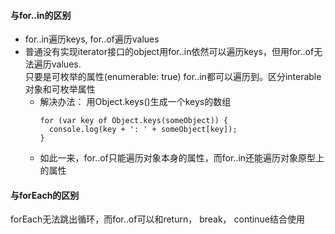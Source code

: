 #### 与for..in的区别  
- for..in遍历keys, for..of遍历values    
- 普通没有实现iterator接口的object用for..in依然可以遍历keys，但用for..of无法遍历values.  
  只要是可枚举的属性(enumerable: true) for..in都可以遍历到。区分interable对象和可枚举属性
  - 解决办法： 用Object.keys()生成一个keys的数组  
    ```
    for (var key of Object.keys(someObject)) {
      console.log(key + ': ' + someObject[key]);
    }
    ```   
  - 如此一来，for..of只能遍历对象本身的属性，而for..in还能遍历对象原型上的属性

#### 与forEach的区别   
forEach无法跳出循环，而for..of可以和return， break， continue结合使用   
